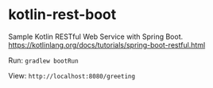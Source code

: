 # kotlin-rest-boot

Sample Kotlin RESTful Web Service with Spring Boot.
https://kotlinlang.org/docs/tutorials/spring-boot-restful.html

Run: `gradlew bootRun`

View: `http://localhost:8080/greeting`